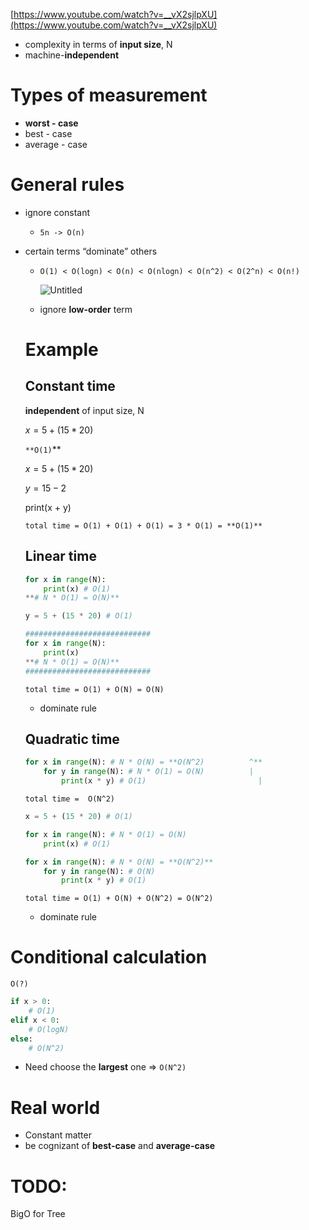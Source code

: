 
[https://www.youtube.com/watch?v=__vX2sjlpXU](https://www.youtube.com/watch?v=__vX2sjlpXU)

- complexity in terms of **input size**, N
- machine-**independent**

# Types of measurement

- **worst - case**
- best - case
- average - case

# General rules

- ignore constant
    - `5n -> O(n)`
- certain terms “dominate” others
    - `O(1) < O(logn) < O(n) < O(nlogn) < O(n^2) < O(2^n) < O(n!)`
        
        ![Untitled](BigO%20notation/Untitled.png)
        
    - ignore **low-order** term
    
    # Example
    
    ## Constant time
    
    **independent** of input size, N
    
    $x = 5+(15*20)$
    
    `**O(1)`** 
    
    $x=5+(15*20)$
    
    $y=15-2$
    
    print(x + y)
    
    `total time = O(1) + O(1) + O(1) = 3 * O(1) = **O(1)**`
    
    ## Linear time
    
    ```python
    for x in range(N):
    	print(x) # O(1)
    **# N * O(1) = O(N)**
    ```
    
    ```python
    y = 5 + (15 * 20) # O(1)
    
    ############################
    for x in range(N):
    	print(x)
    **# N * O(1) = O(N)**
    ############################
    ```
    
    `total time = O(1) + O(N) = O(N)`
    
    - dominate rule
    
    ## Quadratic time
    
    ```python
    for x in range(N): # N * O(N) = **O(N^2)          ^**
    	for y in range(N): # N * O(1) = O(N)          |
    		print(x * y) # O(1)                         |
    ```
    
    `total time =  O(N^2)`
    
    ```python
    x = 5 + (15 * 20) # O(1)
    
    for x in range(N): # N * O(1) = O(N)
    	print(x) # O(1)
    
    for x in range(N): # N * O(N) = **O(N^2)**
    	for y in range(N): # O(N)
    		print(x * y) # O(1)
    ```
    
    `total time = O(1) + O(N) + O(N^2) = O(N^2)`
    
    - dominate rule

# Conditional calculation

`O(?)`

```python
if x > 0:
	# O(1)
elif x < 0:
	# O(logN)
else:
	# O(N^2)
```

- Need choose the **largest** one ⇒ `O(N^2)`

# Real world

- Constant matter
- be cognizant of **best-case** and **average-case**

# TODO:

BigO for Tree